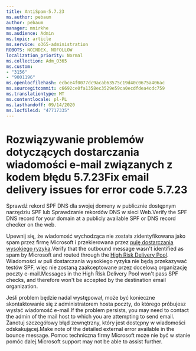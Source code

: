 ```yaml
---
title: AntiSpam-5.7.23
ms.author: pebaum
author: pebaum
manager: mnirkhe
ms.audience: Admin
ms.topic: article
ms.service: o365-administration
ROBOTS: NOINDEX, NOFOLLOW
localization_priority: Normal
ms.collection: Adm_O365
ms.custom:
- "3156"
- "9001196"
ms.openlocfilehash: ecbce4f0077dc9acab63575c19d40c0675a406ac
ms.sourcegitcommit: c6692ce0fa1358ec3529e59ca0ecdfdea4cdc759
ms.translationtype: MT
ms.contentlocale: pl-PL
ms.lasthandoff: 09/14/2020
ms.locfileid: "47717335"
---
```

# <a name="fix-email-delivery-issues-for-error-code-5723"></a><span data-ttu-id="cc501-102">Rozwiązywanie problemów dotyczących dostarczania wiadomości e-mail związanych z kodem błędu 5.7.23</span><span class="sxs-lookup"><span data-stu-id="cc501-102">Fix email delivery issues for error code 5.7.23</span></span>

<span data-ttu-id="cc501-103">Sprawdź rekord SPF DNS dla swojej domeny w publicznie dostępnym narzędziu SPF lub Sprawdzanie rekordów DNS w sieci Web.</span><span class="sxs-lookup"><span data-stu-id="cc501-103">Verify the SPF DNS record for your domain at a publicly available SPF or DNS record checker on the web.</span></span>

<span data-ttu-id="cc501-104">Upewnij się, że wiadomość wychodząca nie została zidentyfikowana jako spam przez firmę Microsoft i przekierowana przez [pulę dostarczania wysokiego ryzyka](https://docs.microsoft.com/microsoft-365/security/office-365-security/high-risk-delivery-pool-for-outbound-messages).</span><span class="sxs-lookup"><span data-stu-id="cc501-104">Verify that the outbound message wasn't identified as spam by Microsoft and routed through the [High Risk Delivery Pool](https://docs.microsoft.com/microsoft-365/security/office-365-security/high-risk-delivery-pool-for-outbound-messages).</span></span> <span data-ttu-id="cc501-105">Wiadomości w puli dostarczania wysokiego ryzyka nie będą przekazywać testów SPF, więc nie zostaną zaakceptowane przez docelową organizację poczty e-mail.</span><span class="sxs-lookup"><span data-stu-id="cc501-105">Messages in the High Risk Delivery Pool won't pass SPF checks, and therefore won't be accepted by the destination email organization.</span></span>

<span data-ttu-id="cc501-106">Jeśli problem będzie nadal występował, może być konieczne skontaktowanie się z administratorem hosta poczty, do którego próbujesz wysłać wiadomość e-mail.</span><span class="sxs-lookup"><span data-stu-id="cc501-106">If the problem persists, you may need to contact the admin of the mail host to which you are attempting to send email.</span></span> <span data-ttu-id="cc501-107">Zanotuj szczegółowy błąd zewnętrzny, który jest dostępny w wiadomości odskakującej.</span><span class="sxs-lookup"><span data-stu-id="cc501-107">Make note of the detailed external error available in the bounce message.</span></span> <span data-ttu-id="cc501-108">Pomoc techniczna firmy Microsoft może nie być w stanie pomóc dalej.</span><span class="sxs-lookup"><span data-stu-id="cc501-108">Microsoft support may not be able to assist further.</span></span>
